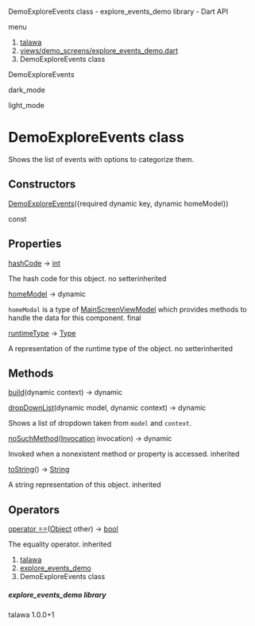 




DemoExploreEvents class - explore\_events\_demo library - Dart API







menu

1. [talawa](../index.html)
2. [views/demo\_screens/explore\_events\_demo.dart](../file-___home_harshil_Desktop_open-source_palisadoes_talawa_lib_views_demo_screens_explore_events_demo/)
3. DemoExploreEvents class

DemoExploreEvents


dark\_mode

light\_mode




# DemoExploreEvents class


Shows the list of events with options to categorize them.


## Constructors

[DemoExploreEvents](../file-___home_harshil_Desktop_open-source_palisadoes_talawa_lib_views_demo_screens_explore_events_demo/DemoExploreEvents/DemoExploreEvents.html)({required dynamic key, dynamic homeModel})

const



## Properties

[hashCode](https://api.flutter.dev/flutter/dart-core/Object/hashCode.html)
→ [int](https://api.flutter.dev/flutter/dart-core/int-class.html)

The hash code for this object.
no setterinherited

[homeModel](../file-___home_harshil_Desktop_open-source_palisadoes_talawa_lib_views_demo_screens_explore_events_demo/DemoExploreEvents/homeModel.html)
→ dynamic

`homeModal` is a type of [MainScreenViewModel](../file-___home_harshil_Desktop_open-source_palisadoes_talawa_lib_view_model_main_screen_view_model/MainScreenViewModel-class.html) which provides methods to handle the data for this component.
final

[runtimeType](https://api.flutter.dev/flutter/dart-core/Object/runtimeType.html)
→ [Type](https://api.flutter.dev/flutter/dart-core/Type-class.html)

A representation of the runtime type of the object.
no setterinherited



## Methods

[build](../file-___home_harshil_Desktop_open-source_palisadoes_talawa_lib_views_demo_screens_explore_events_demo/DemoExploreEvents/build.html)(dynamic context)
→ dynamic



[dropDownList](../file-___home_harshil_Desktop_open-source_palisadoes_talawa_lib_views_demo_screens_explore_events_demo/DemoExploreEvents/dropDownList.html)(dynamic model, dynamic context)
→ dynamic


Shows a list of dropdown taken from `model` and `context`.

[noSuchMethod](https://api.flutter.dev/flutter/dart-core/Object/noSuchMethod.html)([Invocation](https://api.flutter.dev/flutter/dart-core/Invocation-class.html) invocation)
→ dynamic


Invoked when a nonexistent method or property is accessed.
inherited

[toString](https://api.flutter.dev/flutter/dart-core/Object/toString.html)()
→ [String](https://api.flutter.dev/flutter/dart-core/String-class.html)


A string representation of this object.
inherited



## Operators

[operator ==](https://api.flutter.dev/flutter/dart-core/Object/operator_equals.html)([Object](https://api.flutter.dev/flutter/dart-core/Object-class.html) other)
→ [bool](https://api.flutter.dev/flutter/dart-core/bool-class.html)


The equality operator.
inherited



 


1. [talawa](../index.html)
2. [explore\_events\_demo](../file-___home_harshil_Desktop_open-source_palisadoes_talawa_lib_views_demo_screens_explore_events_demo/)
3. DemoExploreEvents class

##### explore\_events\_demo library





talawa
1.0.0+1






